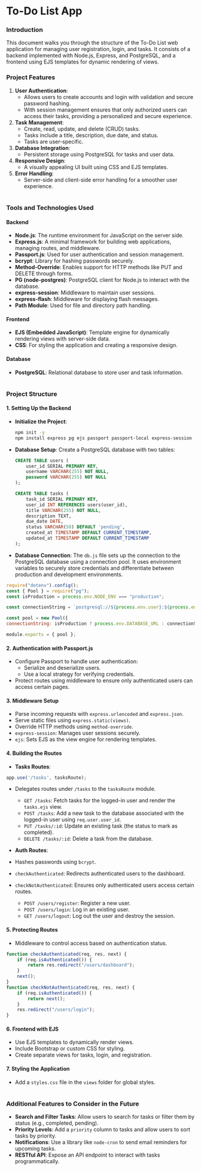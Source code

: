 # To-Do List App

### **Introduction**

This document walks you through the structure of the To-Do List web application for managing user registration, login, and tasks. It consists of a backend implemented with Node.js, Express, and PostgreSQL, and a frontend using EJS templates for dynamic rendering of views.



### **Project Features**

1. **User Authentication**:
    - Allows users to create accounts and login with validation and secure password hashing.
    - With session management ensures that only authorized users can access their tasks, providing a personalized and secure experience.
1. **Task Management**:
    - Create, read, update, and delete (CRUD) tasks.
    - Tasks include a title, description, due date, and status.
    - Tasks are user-specific.
2. **Database Integration**:
    - Persistent storage using PostgreSQL for tasks and user data. 
3. **Responsive Design**:
    - A visually appealing UI built using CSS and EJS templates.
4. **Error Handling**:
    - Server-side and client-side error handling for a smoother user experience.

#

### **Tools and Technologies Used**

#### **Backend**

- **Node.js**: The runtime environment for JavaScript on the server side.
- **Express.js**: A minimal framework for building web applications, managing routes, and middleware.
- **Passport.js**: Used for user authentication and session management.
- **bcrypt**: Library for hashing passwords securely.
- **Method-Override**: Enables support for HTTP methods like PUT and DELETE through forms.
- **PG (node-postgres)**: PostgreSQL client for Node.js to interact with the database.
- **express-session**: Middleware to maintain user sessions.
- **express-flash**: Middleware for displaying flash messages.
- **Path Module**: Used for file and directory path handling.

#### **Frontend**

- **EJS (Embedded JavaScript)**: Template engine for dynamically rendering views with server-side data.
- **CSS**: For styling the application and creating a responsive design.

#### **Database**

- **PostgreSQL**: Relational database to store user and task information.


#

### **Project Structure**

#### **1. Setting Up the Backend**

- **Initialize the Project**:
    
    ```bash
    npm init -y
    npm install express pg ejs passport passport-local express-session method-override connect-flash
    ```
    
- **Database Setup**: Create a PostgreSQL database with two tables:
    
    ```sql
    CREATE TABLE users (
        user_id SERIAL PRIMARY KEY,
        username VARCHAR(255) NOT NULL,
        password VARCHAR(255) NOT NULL
    );
    
    CREATE TABLE tasks (
        task_id SERIAL PRIMARY KEY,
        user_id INT REFERENCES users(user_id),
        title VARCHAR(255) NOT NULL,
        description TEXT,
        due_date DATE,
        status VARCHAR(50) DEFAULT 'pending',
        created_at TIMESTAMP DEFAULT CURRENT_TIMESTAMP,
        updated_at TIMESTAMP DEFAULT CURRENT_TIMESTAMP
    );
    ```
    
- **Database Connection**: The `db.js` file sets up the connection to the PostgreSQL database using a connection pool. It uses environment variables to securely store credentials and differentiate between production and development environments.
    
 ```javascript
require("dotenv").config();
const { Pool } = require("pg");
const isProduction = process.env.NODE_ENV === "production";

const connectionString = `postgresql://${process.env.user}:${process.env.password}@${process.env.host}:${process.env.port}/${process.env.database}`;

const pool = new Pool({
 connectionString: isProduction ? process.env.DATABASE_URL : connectionString, ssl: isProduction });
 
module.exports = { pool };
```
    

#### **2. Authentication with Passport.js**

- Configure Passport to handle user authentication:
    - Serialize and deserialize users.
    - Use a local strategy for verifying credentials.
- Protect routes using middleware to ensure only authenticated users can access certain pages.

#### **3. Middleware Setup**

- Parse incoming requests with `express.urlencoded` and `express.json`.
- Serve static files using `express.static(views)`.
- Override HTTP methods using `method-override`.
- `express-session`: Manages user sessions securely.
- `ejs`: Sets EJS as the view engine for rendering templates.

#### **4. Building the Routes**

- **Tasks Routes**:
``` javascript
app.use('/tasks', tasksRoute);
```

- Delegates routes under `/tasks` to the `tasksRoute` module.
    - `GET /tasks`: Fetch tasks for the logged-in user and render the `tasks.ejs` view.
    - `POST /tasks`: Add a new task to the database associated with the logged-in user using `req.user.user_id`.
    - `PUT /tasks/:id`: Update an existing task (the status to mark as completed).
    - `DELETE /tasks/:id`: Delete a task from the database.

- **Auth Routes**:
- Hashes passwords using `bcrypt`.
- `checkAuthenticated`: Redirects authenticated users to the dashboard.
- `checkNotAuthenticated`: Ensures only authenticated users access certain routes.
    - `POST /users/register`: Register a new user.
    - `POST /users/login`: Log in an existing user.
    - `GET /users/logout`: Log out the user and destroy the session.

#### **5. Protecting Routes**

-  Middleware to control access based on authentication status.

```javascript
function checkAuthenticated(req, res, next) {
    if (req.isAuthenticated()) {
        return res.redirect("/users/dashboard");
    }
    next();
}
function checkNotAuthenticated(req, res, next) {
    if (req.isAuthenticated()) {
        return next();
    }
    res.redirect("/users/login");
}
```

#### **6. Frontend with EJS**

- Use EJS templates to dynamically render views.
- Include Bootstrap or custom CSS for styling.
- Create separate views for tasks, login, and registration.

#### **7. Styling the Application**

- Add a `styles.css` file in the `views` folder for global styles.

#

### **Additional Features to Consider in the Future**

- **Search and Filter Tasks**: Allow users to search for tasks or filter them by status (e.g., completed, pending).
- **Priority Levels**: Add a `priority` column to tasks and allow users to sort tasks by priority.
- **Notifications**: Use a library like `node-cron` to send email reminders for upcoming tasks.
- **RESTful API**: Expose an API endpoint to interact with tasks programmatically.